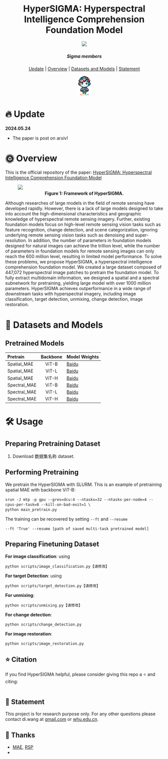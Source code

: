 <h1 align="center"> HyperSIGMA: Hyperspectral Intelligence Comprehension Foundation Model </h1>

<p align="center">
<a href="链接！"><img src="https://img.shields.io/badge/arXiv-Paper-<color>"></a>
</p>

<h5 align="center"><em>Sigma members</em></h5>

<p align="center">
  <a href="#🔥-update">Update</a> |
  <a href="#🌞-overview">Overview</a> |
  <a href="#📖-datasets-and-models">Datasets and Models</a> |
  <a href="#🎺-statement">Statement</a>
</p >

<figure>
<div align="center">
<img src=Fig/logo.png width="10%">
</div>
</figure>

# 🔥 Update


**2024.05.24**

- The paper is post on arxiv!

# 🌞 Overview

This is the official repository of the paper: <a href="链接！！">  HyperSIGMA: Hyperspectral Intelligence Comprehension Foundation Model </a>

<figure>
<img src="Figs/pipeline.png">
<figcaption align = "center"><b>Figure 1: Framework of HyperSIGMA. 
 </b></figcaption>
</figure>


Although researches of large models in the field of remote sensing have developed rapidly. However, there is a lack of large models designed to take into account the high-dimensional characteristics and geographic knowledge of hyperspectral remote sensing imagery. Further, existing foundation models focus on high-level remote sensing vision tasks such as feature recognition, change detection, and scene categorization, ignoring underlying remote sensing vision tasks such as denoising and super-resolution. In addition, the number of parameters in foundation models designed for natural images can achieve the trillion level, while the number of parameters in foundation models for remote sensing images can only reach the 600 million level, resulting in limited model performance.
To solve these problems, we propose HyperSIGMA, a hyperspectral intelligence comprehension foundation model. We created a large  dataset composed of 447,072 hyperspectral image patches to pretrain the foundation model. To fully extract multidomain information, we designed a spatial and a spectral subnetwork for pretraining, yielding large model with over 1000 million parameters. HyperSIGMA achieves outperformance in a wide range of downstream tasks with hyperspectral imagery, including image classification, target detection, unmixing, change detection, image restoration.

# 📖 Datasets and Models

## Pretrained Models

| Pretrain | Backbone | Model Weights |
| :------- | :------: | :------ |
| Spatial_MAE | ViT-B | [Baidu](https://pan.baidu.com/s/1kShixCeWhPGde-vLLxQLJg?pwd=vruc)  | 
| Spatial_MAE | ViT-L |  [Baidu](https://pan.baidu.com/s/11iwHFh8sfg9S-inxOYtJlA?pwd=d2qs)  |
| Spatial_MAE | ViT-H | [Baidu](https://pan.baidu.com/s/1gV9A_XmTCBRw90zjSt90ZQ?pwd=knuu) | 
| Spectral_MAE | ViT-B |  [Baidu](https://pan.baidu.com/s/1VinBf4qnN98aa6z7TZ-ENQ?pwd=mi2y)  |
| Spectral_MAE | ViT-L | [Baidu](https://pan.baidu.com/s/1tF2rG-T_65QA3UaG4K9Lhg?pwd=xvdd) | 
| Spectral_MAE | ViT-H |  [Baidu](https://pan.baidu.com/s/1Di9ffWuzxPZUagBCU4Px2w?pwd=bi9r)|



# 🛠️ Usage

## Preparing Pretraining Dataset

1. Download 数据集名称 dataset.


## Performing Pretraining

We pretrain the HyperSIGMA with SLURM. This is an example of pretraining spatial MAE with backbone ViT-B:

```
srun -J mtp -p gpu --gres=dcu:4 --ntasks=32 --ntasks-per-node=4 --cpus-per-task=8 --kill-on-bad-exit=1 \
python main_pretrain.py 
```
The training can be recovered by setting `--ft` and `--resume`
```
--ft 'True' --resume [path of saved multi-task pretrained model]
```

## Preparing Finetuning Dataset

**For image classification**: using 
```
python scripts/image_classification.py【请修改】
```
**For target Detection**: using 

```
python scripts/target_detection.py【请修改】
```

**For unmixing**: 

```
python scripts/unmixing.py【请修改】
```

**For change detection**: 
```
python scripts/change_detection.py
```

**For image restoration**: 
```
python scripts/image_restoration.py
```



## ⭐ Citation

If you find HyperSIGMA helpful, please consider giving this repo a ⭐ and citing:

```

```

## 🎺 Statement

This project is for research purpose only. For any other questions please contact di.wang at [gmail.com](mailto:wd74108520@gmail.com) or [whu.edu.cn](mailto:d_wang@whu.edu.cn).


## 💖 Thanks

* [MAE](https://github.com/facebookresearch/mae), [RSP](https://github.com/ViTAE-Transformer/RSP)
* 


